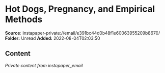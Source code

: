 # Hot Dogs, Pregnancy, and Empirical Methods

**Source:** instapaper-private://email/e391bc44d0b48f1e60063955209b8670/
**Folder:** Unread
**Added:** 2022-08-04T02:03:50




## Content
*Private content from instapaper_email*
